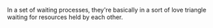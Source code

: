 In a set of waiting processes, they're basically in a sort of love triangle waiting for resources held by each other.